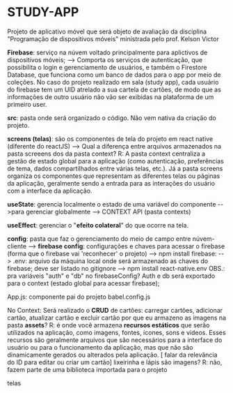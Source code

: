 # STUDY-APP
Projeto de aplicativo móvel que será objeto de avaliação da disciplina "Programação de dispositivos móveis" ministrada pelo prof. Kelson Victor

**Firebase**: serviço na núvem voltado principalmente para aplictivos de dispositivos móveis;
	--> Comporta os serviços de autenticação, que possibilita o login e gerenciamento de usuários, e também o Firestore Database, que funciona como um banco de dados para o app por meio de coleções. No caso do projeto realizado em sala (study app), cada usuário do firebase tem um UID atrelado a sua cartela de cartões, de modo que as informações de outro usuário não vão ser exibidas na plataforma de um primeiro user.
	
**src**: pasta onde será organizado o código. Não vem nativa da criação do projeto.

**screens (telas)**: são os componentes de tela do projeto em react native (diferente do reactJS)
	--> Qual a diferença entre arquivos armazenados na pasta screeens dos da pasta context?
	R: A pasta context centraliza a gestão de estado global para a aplicação (como autenticação, preferências de tema, dados compartilhados entre várias telas, etc.). Já a pasta screens organiza os componentes que representam as diferentes telas ou páginas da aplicação, geralmente sendo a entrada para as interações do usuário com a interface da aplicação.
	
**useState**: gerencia localmente o estado de uma variável do componente
	-->para gerenciar globalmente --> CONTEXT API (pasta contexts)
	
**useEffect**: gerenciar o "**efeito colateral**" do que ocorre na tela.	

**config**: pasta que faz o gerenciamento do meio de campo entre núvem-cliente
	--> **firebase config**: configurações e chaves para acessar o firebase (forma que o firebase vai 		'reconhecer' o projeto)
	--> npm install firebase:
	--> .env: arquivo da máquina local onde será armazenado as chaves do firebase; deve ser listado no gitignore --> npm install react-native.env
	OBS.: pra variáveis "auth" e "db" no firebaseConfig?
	Auth e db será exportado para o context (estado global para acessar firebase);
	
App.js: componente pai do projeto
babel.config.js
	
No Context: Será realizado o **CRUD** de cartões: carregar cartões, adicionar cartão, atualizar cartão e excluir cartão
por que eu armazeno as imagens na pasta **assets**?
R: é onde você armazena **recursos estáticos** que serão utilizados na aplicação, como imagens, fontes, ícones, sons e vídeos. Esses recursos são geralmente arquivos que são necessários para a interface do usuário ou para o funcionamento da aplicação, mas que não são dinamicamente gerados ou alterados pela aplicação.
[ falar da relevância do ID para editar ou criar um cartão]
lixeirinha e lápis são imagens? R: não, fazem parte de uma biblioteca importada para o projeto
	
	
	
	
	
	
	
	
	
	
	
	
	
	
	
	
	
	
	
	

telas
